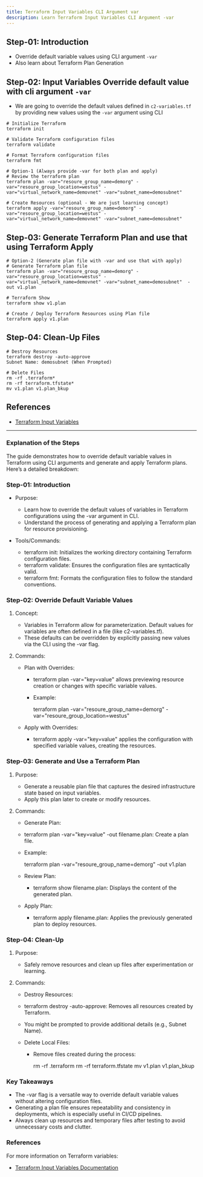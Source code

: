 ```yaml
---
title: Terraform Input Variables CLI Argument var
description: Learn Terraform Input Variables CLI Argument -var
---
```


## Step-01: Introduction
- Override default variable values using CLI argument `-var`
- Also learn about Terraform Plan Generation 

## Step-02: Input Variables Override default value with cli argument `-var`
- We are going to override the default values defined in `c2-variables.tf` by providing new values using the `-var` argument using CLI
```t
# Initialize Terraform
terraform init

# Validate Terraform configuration files
terraform validate

# Format Terraform configuration files
terraform fmt

# Option-1 (Always provide -var for both plan and apply)
# Review the terraform plan
terraform plan -var="resoure_group_name=demorg" -var="resoure_group_location=westus" -var="virtual_network_name=demovnet" -var="subnet_name=demosubnet" 

# Create Resources (optional - We are just learning concept)
terraform apply -var="resoure_group_name=demorg" -var="resoure_group_location=westus" -var="virtual_network_name=demovnet" -var="subnet_name=demosubnet" 
```

## Step-03: Generate Terraform Plan and use that using Terraform Apply
```t
# Option-2 (Generate plan file with -var and use that with apply)
# Generate Terraform plan file
terraform plan -var="resoure_group_name=demorg" -var="resoure_group_location=westus" -var="virtual_network_name=demovnet" -var="subnet_name=demosubnet"  -out v1.plan

# Terraform Show
terraform show v1.plan

# Create / Deploy Terraform Resources using Plan file
terraform apply v1.plan 
```

## Step-04: Clean-Up Files
```t
# Destroy Resources
terraform destroy -auto-approve
Subnet Name: demosubnet (When Prompted)

# Delete Files
rm -rf .terraform*
rm -rf terraform.tfstate*
mv v1.plan v1.plan_bkup
```

## References
- [Terraform Input Variables](https://www.terraform.io/docs/language/values/variables.html)

-----------------------------------------------------------------------------------------------------------------------------------------

### Explanation of the Steps

The guide demonstrates how to override default variable values in Terraform using CLI arguments and generate and apply Terraform plans. Here’s a detailed breakdown:

### Step-01: Introduction

- Purpose: 

  - Learn how to override the default values of variables in Terraform configurations using the -var argument in CLI.
  - Understand the process of generating and applying a Terraform plan for resource provisioning.

- Tools/Commands:

  - terraform init: Initializes the working directory containing Terraform configuration files.
  - terraform validate: Ensures the configuration files are syntactically valid.
  - terraform fmt: Formats the configuration files to follow the standard conventions.

### Step-02: Override Default Variable Values

1. Concept:
 
   - Variables in Terraform allow for parameterization. Default values for variables are often defined in a file (like c2-variables.tf).
   - These defaults can be overridden by explicitly passing new values via the CLI using the -var flag.
   
2. Commands:

   - Plan with Overrides:
   
     - terraform plan -var="key=value" allows previewing resource creation or changes with specific variable values.

     - Example:
     
       terraform plan -var="resoure_group_name=demorg" -var="resoure_group_location=westus"
       
   - Apply with Overrides:

      - terraform apply -var="key=value" applies the configuration with specified variable values, creating the resources.

### Step-03: Generate and Use a Terraform Plan

1. Purpose:

   - Generate a reusable plan file that captures the desired infrastructure state based on input variables.
   - Apply this plan later to create or modify resources.

3. Commands:

    - Generate Plan:
     
     - terraform plan -var="key=value" -out filename.plan: Create a plan file.
    
     - Example:
       
       terraform plan -var="resoure_group_name=demorg" -out v1.plan
       
   - Review Plan:
        - terraform show filename.plan: Displays the content of the generated plan.

   - Apply Plan:
     - terraform apply filename.plan: Applies the previously generated plan to deploy resources.

### Step-04: Clean-Up

1. Purpose:
   - Safely remove resources and clean up files after experimentation or learning.
   
2. Commands:

    - Destroy Resources:
     - terraform destroy -auto-approve: Removes all resources created by Terraform.
     - You might be prompted to provide additional details (e.g., Subnet Name).
 
   - Delete Local Files:
     - Remove files created during the process:
       
       rm -rf .terraform
       rm -rf terraform.tfstate
       mv v1.plan v1.plan_bkup
       
### Key Takeaways

- The -var flag is a versatile way to override default variable values without altering configuration files.
- Generating a plan file ensures repeatability and consistency in deployments, which is especially useful in CI/CD pipelines.
- Always clean up resources and temporary files after testing to avoid unnecessary costs and clutter.

### References

For more information on Terraform variables:
- [Terraform Input Variables Documentation](https://www.terraform.io/docs/language/values/variables.html)
